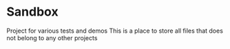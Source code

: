 # Sandbox
Project for various tests and demos
This is a place to store all files that does not belong to any other projects

